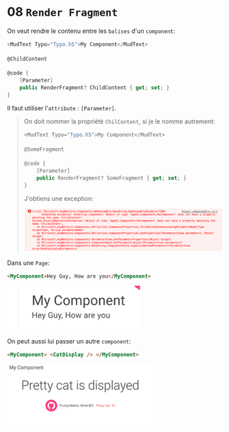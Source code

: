 # 08 `Render Fragment`

On veut rendre le contenu entre les `balises` d'un `component`:

```cs
<MudText Typo="Typo.h5">My Component</MudText>

@ChildContent

@code {
    [Parameter]
    public RenderFragment? ChildContent { get; set; }
}
```

Il faut utiliser l'`attribute` : `[Parameter]`.

> On doit nommer la propriété `ChilContent`, si je le nomme autrement:
>
> ```cs
> <MudText Typo="Typo.h5">My Component</MudText>
> 
> @SomeFragment
> 
> @code {
>     [Parameter]
>     public RenderFragment? SomeFragment { get; set; }
> }
> ```
>
> J'obtiens une exception:
>
> <img src="assets/child-content-namming-convention-mandatory.png" alt="child-content-namming-convention-mandatory" />

Dans une `Page`:

```html
<MyComponent>Hey Guy, How are you</MyComponent>
```

<img src="assets/little-fragment-rended-on-home-page.png" alt="little-fragment-rended-on-home-page" style="zoom:67%;" />

On peut aussi lui passer un autre `component`:

```html
<MyComponent> <CatDisplay /> </MyComponent>
```

<img src="assets/component-in-render-fragment-cat-displey.png" alt="component-in-render-fragment-cat-displey" style="zoom: 33%;" />